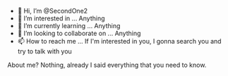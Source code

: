 - 👋 Hi, I’m @SecondOne2
- 👀 I’m interested in ... Anything
- 🌱 I’m currently learning ... Anything
- 💞️ I’m looking to collaborate on ... Anything
- 📫 How to reach me ... If I'm interested in you, I gonna search you and try to talk with you

<!---
SecondOne2/SecondOne2 is a ✨ special ✨ repository because its `README.md` (this file) appears on your GitHub profile.
You can click the Preview link to take a look at your changes.
--->

About me? Nothing, already I said everything that you need to know.
